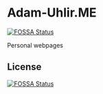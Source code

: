 # Adam-Uhlir.ME
[![FOSSA Status](https://app.fossa.io/api/projects/git%2Bgithub.com%2FAuHau%2Fadam-uhlir.me.svg?type=shield)](https://app.fossa.io/projects/git%2Bgithub.com%2FAuHau%2Fadam-uhlir.me?ref=badge_shield)


Personal webpages

## License
[![FOSSA Status](https://app.fossa.io/api/projects/git%2Bgithub.com%2FAuHau%2Fadam-uhlir.me.svg?type=large)](https://app.fossa.io/projects/git%2Bgithub.com%2FAuHau%2Fadam-uhlir.me?ref=badge_large)